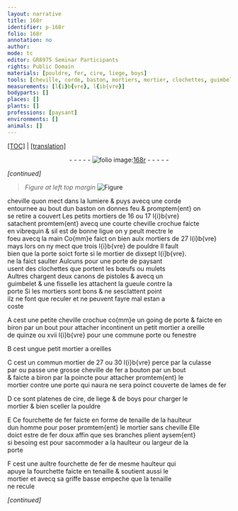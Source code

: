 ```yaml
---
layout: narrative
title: 168r
identifier: p-168r
folio: 168r
annotation: no
author:
mode: tc
editor: GR8975 Seminar Participants
rights: Public Domain
materials: [pouldre, fer, cire, liege, boys]
tools: [cheville, corde, baston, mortiers, mortier, clochettes, guimbelet, fisselle, lames, fourchette, tenaille]
measurements: [l{i}b{vre}, l{ib{vre}]
bodyparts: []
places: []
plants: []
professions: [paysant]
environments: []
animals: []
---
```


<p><a href="{{ site.baseurl }}/diplomatic/" target="_blank">[TOC]</a> | <a href="{{ site.baseurl }}/texts/p-168r_tl/ target="_blank"">[translation]</a></p><div class="folio" align="center">- - - - - <a href="http://gallica.bnf.fr/ark:/12148/btv1b10500001g/f341.image" target="_blank"><img src="https://cu-mkp.github.io/2017-workshop-edition/assets/photo-icon.png" alt="folio image: " style="display:inline-block; margin-bottom:-3px;"/>168r</a> - - - - - </div>  
 
*[continued]*
  
> *Figure*
> *at left top margin*
> <a href="https://drive.google.com/open?id=0B9-oNrvWdlO5RUdzVWVNM3l6QVU" target="_blank"><img src="https://cu-mkp.github.io/GR8975-edition/assets/photo-icon.png" alt="Figure" style="display:inline-block; margin-bottom:-3px;"/></a>
 
<span class="tl">cheville</span> quon mect dans la lumiere & puys avecq une <span class="tl">corde</span><br/> entournee au bout dun <span class="tl">baston</span> on donnes feu & promptem{ent} on<br/> se retire a couvert Les petits <span class="tl">mortiers</span> de 16 ou 17 <span class="ms">l{i}b{vre}</span><br/> satachent promtem{ent} avecq une courte <span class="tl">cheville</span> crochue faicte<br/> en vibrequin & sil est de bonne ligue on y peult mectre le<br/> foeu avecq la main Co{mm}e faict on bien aulx <span class="tl">mortiers</span> de 27 <span class="ms">l{i}b{vre}</span><br/> mays lors on ny mect que trois <span class="ms">l{i}b{vre}</span> de <span class="m">pouldre</span> Il fault<br/> bien que la porte soict forte si le <span class="tl">mortier</span> de dixsept <span class="ms">l{i]b{vre}</span>.<br/> ne la faict saulter Aulcuns pour une porte de <span class="pro">paysant</span><br/> usent des <span class="tl">clochettes</span> que portent les bœufs ou mulets<br/> Aultres chargent deux canons de <span class="cn">pistoles</span> & avecq un<br/> <span class="tl">guimbelet</span> & une <span class="tl">fisselle</span> les attachent la gueule contre la<br/> porte Si les <span class="tl">mortiers</span> sont bons & ne sesclattent point<br/> ilz ne font que reculer et ne peuvent fayre mal estan a<br/> coste
 
A cest une petite <span class="tl">cheville</span> crochue co{mm}e un going de porte & faicte en<br/> biron par un bout pour attacher incontinent un petit <span class="tl">mortier</span> a oreille<br/> de quinze ou xvii <span class="ms">l{i}b{vre}</span> pour une commune porte ou fenestre
 
B cest un<span class="del">gue</span> petit <span class="tl">mortier</span> a oreilles
 
C cest un commun <span class="tl">mortier</span> de 27 ou 30 <span class="ms">l{i}b{vre}</span> perce par la culasse<br/> par ou passe une grosse <span class="tl">cheville</span> de <span class="m">fer</span> a bouton par un bout<br/> & faicte a biron par la poincte pour attacher promtem{ent} le<br/> <span class="tl">mortier</span> contre une porte qui <span class="del">naura</span> <span class="add">ne sera</span> poinct <span class="add">couverte</span> de <span class="tl">lames</span> de <span class="m">fer</span>
 
D ce sont platenes de <span class="m">cire</span>, de <span class="m">liege</span> & de <span class="m">boys</span> pour charger le<br/> <span class="tl">mortier</span> & bien sceller la <span class="m">pouldre</span>
 
E <span class="del">Ce</span> <span class="tl">fourchette</span> de <span class="m">fer</span> faicte en forme de tenaille de la haulteur<br/> dun homme pour poser promtem{ent} le <span class="tl">mortier</span> sans cheville Elle<br/> doict estre de <span class="m">fer</span> doux affin que ses branches plient aysem{ent}<br/> si besoing est pour sacommoder a la haulteur ou largeur de la<br/> porte
 
F cest une aultre <span class="tl">fourchette</span> de <span class="m">fer</span> de mesme haulteur qui<br/> apuye la <span class="tl">fourchette</span> faicte en tenaille & soutient aussi le<br/> <span class="tl">mortier</span> et avecq sa griffe basse empeche que la <span class="tl">tenaille</span><br/> ne recule
 
*[continued]*
 
